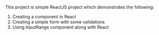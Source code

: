 This project is simple ReactJS project which demonstrates the following:   
1. Creating a component in React  
2. Creating a simple form with some validations  
3. Using  InputRange component along with React
